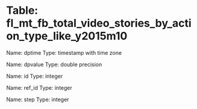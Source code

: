Table: fl_mt_fb_total_video_stories_by_action_type_like_y2015m10
================================================================

Name: dptime
Type: timestamp with time zone

Name: dpvalue
Type: double precision

Name: id
Type: integer

Name: ref_id
Type: integer

Name: step
Type: integer

